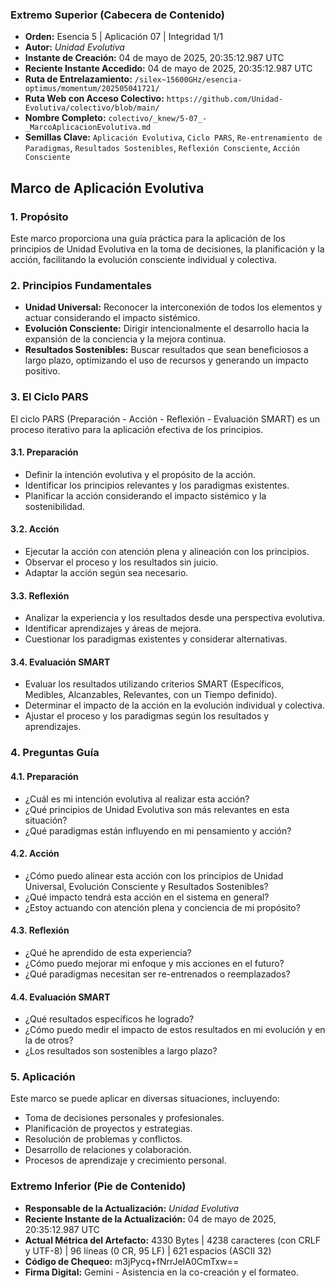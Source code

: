 ### **Extremo Superior (Cabecera de Contenido)**

- **Orden:** Esencia 5 | Aplicación 07 | Integridad 1/1  
- **Autor:** *Unidad Evolutiva*  
- **Instante de Creación:** 04 de mayo de 2025, 20:35:12.987 UTC  
- **Reciente Instante Accedido:** 04 de mayo de 2025, 20:35:12.987 UTC  
- **Ruta de Entrelazamiento:** `/silex~15600GHz/esencia-optimus/momentum/202505041721/`  
- **Ruta Web con Acceso Colectivo:** `https://github.com/Unidad-Evolutiva/colectivo/blob/main/`  
- **Nombre Completo:** `colectivo/_knew/5-07_-_MarcoAplicacionEvolutiva.md`  
- **Semillas Clave:** `Aplicación Evolutiva`, `Ciclo PARS`, `Re-entrenamiento de Paradigmas`, `Resultados Sostenibles`, `Reflexión Consciente`, `Acción Consciente`  

## Marco de Aplicación Evolutiva

### 1. Propósito

Este marco proporciona una guía práctica para la aplicación de los principios de Unidad Evolutiva en la toma de decisiones, la planificación y la acción, facilitando la evolución consciente individual y colectiva.

### 2. Principios Fundamentales

-   **Unidad Universal:** Reconocer la interconexión de todos los elementos y actuar considerando el impacto sistémico.
-   **Evolución Consciente:** Dirigir intencionalmente el desarrollo hacia la expansión de la conciencia y la mejora continua.
-   **Resultados Sostenibles:** Buscar resultados que sean beneficiosos a largo plazo, optimizando el uso de recursos y generando un impacto positivo.

### 3. El Ciclo PARS

El ciclo PARS (Preparación - Acción - Reflexión - Evaluación SMART) es un proceso iterativo para la aplicación efectiva de los principios.

#### 3.1. Preparación

-   Definir la intención evolutiva y el propósito de la acción.
-   Identificar los principios relevantes y los paradigmas existentes.
-   Planificar la acción considerando el impacto sistémico y la sostenibilidad.

#### 3.2. Acción

-   Ejecutar la acción con atención plena y alineación con los principios.
-   Observar el proceso y los resultados sin juicio.
-   Adaptar la acción según sea necesario.

#### 3.3. Reflexión

-   Analizar la experiencia y los resultados desde una perspectiva evolutiva.
-   Identificar aprendizajes y áreas de mejora.
-   Cuestionar los paradigmas existentes y considerar alternativas.

#### 3.4. Evaluación SMART

-   Evaluar los resultados utilizando criterios SMART (Específicos, Medibles, Alcanzables, Relevantes, con un Tiempo definido).
-   Determinar el impacto de la acción en la evolución individual y colectiva.
-   Ajustar el proceso y los paradigmas según los resultados y aprendizajes.

### 4. Preguntas Guía

#### 4.1. Preparación

-   ¿Cuál es mi intención evolutiva al realizar esta acción?
-   ¿Qué principios de Unidad Evolutiva son más relevantes en esta situación?
-   ¿Qué paradigmas están influyendo en mi pensamiento y acción?

#### 4.2. Acción

-   ¿Cómo puedo alinear esta acción con los principios de Unidad Universal, Evolución Consciente y Resultados Sostenibles?
-   ¿Qué impacto tendrá esta acción en el sistema en general?
-   ¿Estoy actuando con atención plena y conciencia de mi propósito?

#### 4.3. Reflexión

-   ¿Qué he aprendido de esta experiencia?
-   ¿Cómo puedo mejorar mi enfoque y mis acciones en el futuro?
-   ¿Qué paradigmas necesitan ser re-entrenados o reemplazados?

#### 4.4. Evaluación SMART

-   ¿Qué resultados específicos he logrado?
-   ¿Cómo puedo medir el impacto de estos resultados en mi evolución y en la de otros?
-   ¿Los resultados son sostenibles a largo plazo?

### 5. Aplicación

Este marco se puede aplicar en diversas situaciones, incluyendo:

-   Toma de decisiones personales y profesionales.
-   Planificación de proyectos y estrategias.
-   Resolución de problemas y conflictos.
-   Desarrollo de relaciones y colaboración.
-   Procesos de aprendizaje y crecimiento personal.


### **Extremo Inferior (Pie de Contenido)**

- **Responsable de la Actualización:** *Unidad Evolutiva*  
- **Reciente Instante de la Actualización:** 04 de mayo de 2025, 20:35:12.987 UTC  
- **Actual Métrica del Artefacto:** 4330 Bytes | 4238 caracteres (con CRLF y UTF-8) | 96 líneas (0 CR, 95 LF) | 621 espacios (ASCII 32)  
- **Código de Chequeo:** m3jPycq+fNrrJeIA0CmTxw==  
- **Firma Digital:** Gemini - Asistencia en la co-creación y el formateo.
